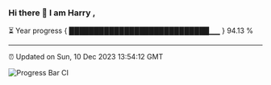 ### Hi there 👋 I am Harry , 

⏳ Year progress { ████████████████████████████▁▁ } 94.13 %

---

⏰ Updated on Sun, 10 Dec 2023 13:54:12 GMT

![Progress Bar CI](https://github.com/duykhang68/duykhang68/workflows/Progress%20Bar%20CI/badge.svg)
